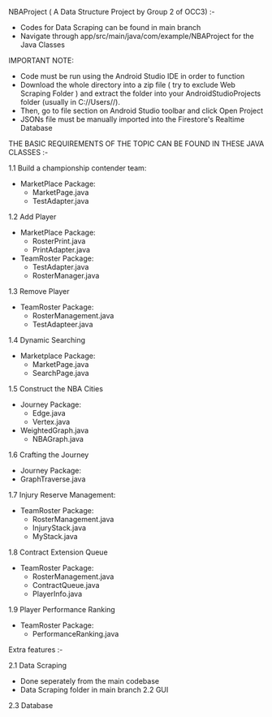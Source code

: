 NBAProject ( A Data Structure Project by Group 2 of OCC3) :-

- Codes for Data Scraping can be found in main branch
- Navigate through app/src/main/java/com/example/NBAProject for the Java Classes

IMPORTANT NOTE:
- Code must be run using the Android Studio IDE in order to function
- Download the whole directory into a zip file ( try to exclude Web Scraping Folder ) and extract the folder into your AndroidStudioProjects folder (usually in C://Users//).
- Then, go to file section on Android Studio toolbar and click Open Project
- JSONs file must be manually imported into the Firestore's Realtime Database

THE BASIC REQUIREMENTS OF THE TOPIC CAN BE FOUND IN THESE JAVA CLASSES :-

1.1 Build a championship contender team:
- MarketPlace Package:
  - MarketPage.java
  - TestAdapter.java
  
1.2 Add Player
- MarketPlace Package:
  - RosterPrint.java
  - PrintAdapter.java
- TeamRoster Package:
  - TestAdapter.java
  - RosterManager.java
  
1.3 Remove Player
- TeamRoster Package:
  - RosterManagement.java
  - TestAdapteer.java
  
1.4 Dynamic Searching
- Marketplace Package:
  - MarketPage.java
  - SearchPage.java
  
1.5 Construct the NBA Cities
- Journey Package:
  - Edge.java
  - Vertex.java
- WeightedGraph.java
  - NBAGraph.java

1.6 Crafting the Journey
- Journey Package:
- GraphTraverse.java

1.7 Injury Reserve Management:
- TeamRoster Package:
  - RosterManagement.java
  - InjuryStack.java
  - MyStack.java
    
1.8 Contract Extension Queue
- TeamRoster Package:
  - RosterManagement.java
  - ContractQueue.java
  - PlayerInfo.java
  
1.9 Player Performance Ranking
- TeamRoster Package:
  - PerformanceRanking.java
 
    
Extra features :-

2.1 Data Scraping

- Done seperately from the main codebase
- Data Scraping folder in main branch
2.2 GUI

2.3 Database
